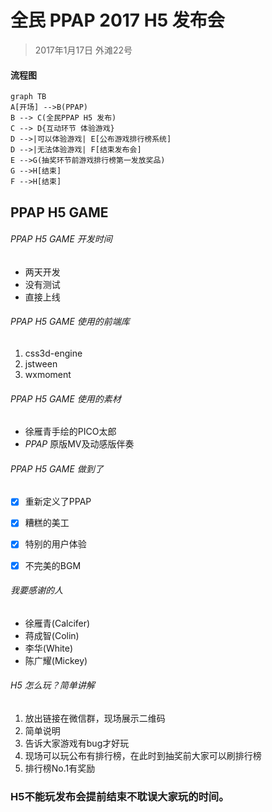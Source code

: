 # 全民 PPAP 2017 H5 发布会

> 2017年1月17日 外滩22号


#### 流程图
```
graph TB
A[开场] -->B(PPAP)
B --> C(全民PPAP H5 发布)
C --> D{互动环节 体验游戏}
D -->|可以体验游戏| E[公布游戏排行榜系统]
D -->|无法体验游戏| F[结束发布会]
E -->G(抽奖环节前游戏排行榜第一发放奖品)
G -->H[结束]
F -->H[结束]
```


## PPAP H5 GAME

###### PPAP H5 GAME 开发时间
- 两天开发
- 没有测试
- 直接上线


###### PPAP H5 GAME 使用的前端库
1. css3d-engine
2. jstween
3. wxmoment

###### PPAP H5 GAME 使用的素材
- 徐雁青手绘的PICO太郎
- *PPAP* 原版MV及动感版伴奏



###### PPAP H5 GAME 做到了
- [x] 重新定义了PPAP
- [x] 糟糕的美工
- [x] 特别的用户体验
- [x] 不完美的BGM


###### 我要感谢的人
- 徐雁青(Calcifer)
- 蒋成智(Colin)
- 李华(White)
- 陈广耀(Mickey)


###### H5 怎么玩？简单讲解

1. 放出链接在微信群，现场展示二维码
2. 简单说明
3. 告诉大家游戏有bug才好玩
4. 现场可以玩公布有排行榜，在此时到抽奖前大家可以刷排行榜
5. 排行榜No.1有奖励

### H5不能玩发布会提前结束不耽误大家玩的时间。
